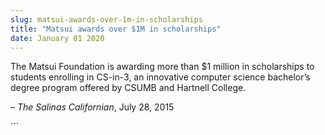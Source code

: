 ```yaml
---
slug: matsui-awards-over-1m-in-scholarships
title: "Matsui awards over $1M in scholarships"
date: January 01 2020
---
```


 
<p>
  The Matsui Foundation is awarding more than $1 million in scholarships to
  students enrolling in CS&#45;in&#45;3, an innovative computer science
  bachelor’s degree program offered by CSUMB and Hartnell College.
</p>
<p>– <em>The Salinas Californian</em>, July 28, 2015</p>
```
